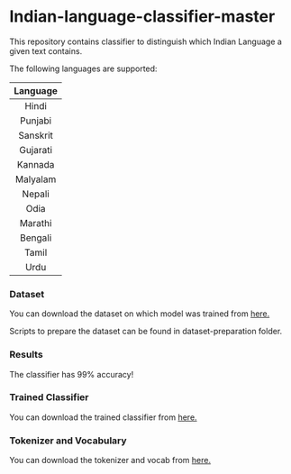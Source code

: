 # Indian-language-classifier-master
This repository contains classifier to distinguish which Indian 
Language a given text contains.

The following languages are supported:

| Language |
|:--------:|
|   Hindi  |
|  Punjabi |
| Sanskrit |
| Gujarati |
|  Kannada |
| Malyalam |
|  Nepali  |
|   Odia   |
|  Marathi |
|  Bengali |
|  Tamil   |
|  Urdu    |


### Dataset 

You can download the dataset on which model was trained from [here.](https://drive.google.com/open?id=1hDmXxNVkSryj6iOjZN0wHgFu-mXftQu_)

Scripts to prepare the dataset can be found in dataset-preparation folder.

### Results

The classifier has 99% accuracy!

### Trained Classifier

You can download the trained classifier from [here.](https://drive.google.com/open?id=1VWen3zAJY34H8OC-VITg2OebS3IOyZS5)

### Tokenizer and Vocabulary

You can download the tokenizer and vocab from [here.](https://drive.google.com/open?id=1KfXgukroc-qr_2MmKGHHQ3nLQfUtCu-z)
